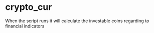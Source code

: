 # crypto_cur

When the script runs it will calculate the investable coins regarding to financial indicators

